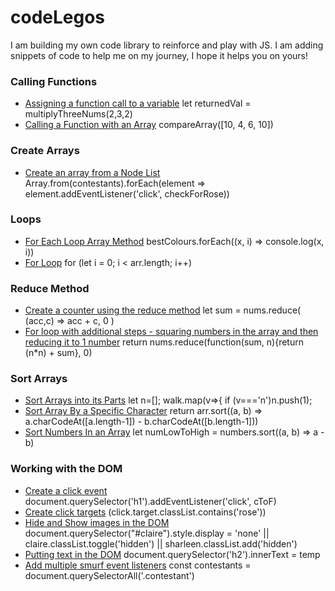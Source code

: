 # codeLegos
I am building my own code library to reinforce and play with JS. I am adding snippets of code to help me on my journey, I hope it helps you on yours!

### Calling Functions
- [Assigning a function call to a variable](https://github.com/nooska44/codelegos/blob/f8e0885ca498be404b6fabd2359b2bc4fabda2c1/javascriptLegos/js/functionInAVariableDeclaration.js#L7) let returnedVal = multiplyThreeNums(2,3,2)
- [Calling a Function with an Array](https://github.com/nooska44/codelegos/blob/f8e0885ca498be404b6fabd2359b2bc4fabda2c1/javascriptLegos/js/callArrForFunction#L12) compareArray([10, 4, 6, 10])

### Create Arrays
- [Create an array from a Node List](https://github.com/nooska44/codelegos/blob/f8e0885ca498be404b6fabd2359b2bc4fabda2c1/javascriptLegos/js/createArrays.js#L1) 
Array.from(contestants).forEach(element => element.addEventListener('click', checkForRose))

### Loops
- [For Each Loop Array Method](https://github.com/nooska44/codelegos/blob/f8e0885ca498be404b6fabd2359b2bc4fabda2c1/javascriptLegos/js/forEachLoopArrayMethod.js#L1) bestColours.forEach((x, i) => console.log(x, i))
- [For Loop](https://github.com/nooska44/codelegos/blob/f8e0885ca498be404b6fabd2359b2bc4fabda2c1/javascriptLegos/js/forLoopArray.js#L1) for (let i = 0; i < arr.length; i++)

### Reduce Method
- [Create a counter using the reduce method](https://github.com/nooska44/codelegos/blob/f8e0885ca498be404b6fabd2359b2bc4fabda2c1/javascriptLegos/js/createCounter.js#L3) let sum = nums.reduce( (acc,c) => acc + c, 0 )
- [For loop with additional steps - squaring numbers in the array and then reducing it to 1 number](https://github.com/nooska44/codelegos/blob/a14a2475525b20384d3822fffe15c34cffbf4f8a/javascriptLegos/js/reduceForLoop.js#L1) return nums.reduce(function(sum, n){return (n*n) + sum}, 0)  

### Sort Arrays
- [Sort Arrays into its Parts](https://github.com/nooska44/codelegos/blob/71c57bca3b05bb83d1eb7099f2ba753ac6ede804/javascriptLegos/js/sortArrIntoParts.js#L1)    let n=[]; walk.map(v=>{ if (v==='n')n.push(1);
- [Sort Array By a Specific Character](https://github.com/nooska44/codelegos/blob/d1bedc41719719af78bf9551d673581a21ae5a24/javascriptLegos/js/sortArrayWithSpecificCharacter.js#L1) return arr.sort((a, b) => a.charCodeAt([a.length-1]) - b.charCodeAt([b.length-1]))
- [Sort Numbers In an Array](https://github.com/nooska44/codelegos/blob/d1bedc41719719af78bf9551d673581a21ae5a24/javascriptLegos/js/sortNumbersInArray#L1) let numLowToHigh = numbers.sort((a, b) => a - b)

### Working with the DOM
- [Create a click event](https://github.com/nooska44/codelegos/blob/f8e0885ca498be404b6fabd2359b2bc4fabda2c1/javascriptLegos/js/createClickEvent.js#L1) document.querySelector('h1').addEventListener('click', cToF)
- [Create click targets](https://github.com/nooska44/codelegos/blob/f5eed3da349eafca6e64640ba41578ed239201c9/javascriptLegos/js/createClickTargets.js#L1) (click.target.classList.contains('rose'))
- [Hide and Show images in the DOM](https://github.com/nooska44/codelegos/blob/a0218f1ac41c1883181e87851249052a5b28a547/javascriptLegos/js/hideImages#L1) document.querySelector("#claire").style.display = 'none' || claire.classList.toggle('hidden') || sharleen.classList.add('hidden')
- [Putting text in the DOM](https://github.com/nooska44/codelegos/blob/a0218f1ac41c1883181e87851249052a5b28a547/javascriptLegos/js/showingValueInTheDOM#L1) document.querySelector('h2').innerText = temp
- [Add multiple smurf event listeners](https://github.com/nooska44/codelegos/blob/f8e0885ca498be404b6fabd2359b2bc4fabda2c1/javascriptLegos/js/addMultipleSmurfs.js#L1) const contestants = document.querySelectorAll('.contestant')
